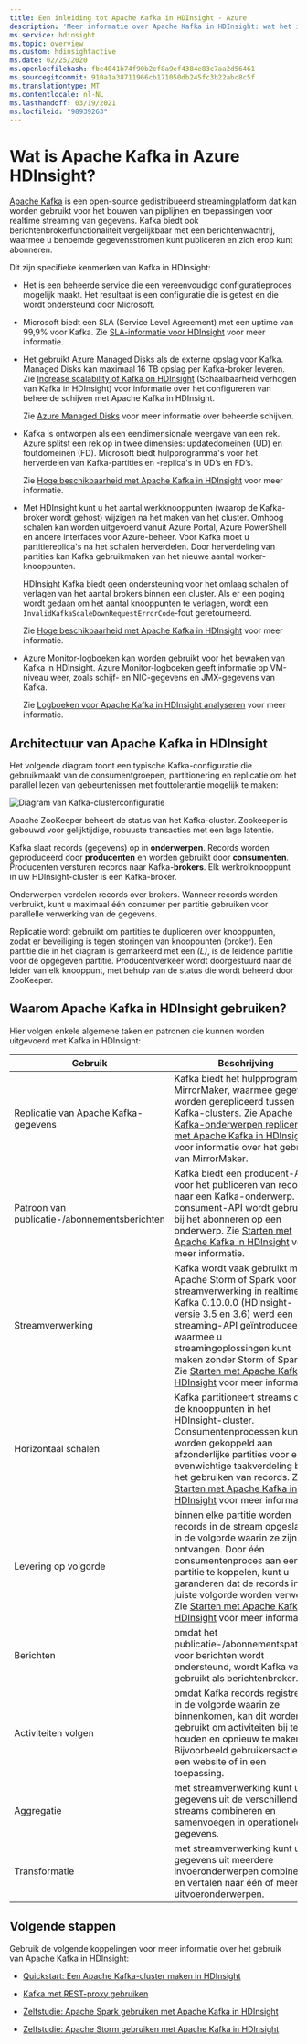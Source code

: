 ```yaml
---
title: Een inleiding tot Apache Kafka in HDInsight - Azure
description: 'Meer informatie over Apache Kafka in HDInsight: wat het is, wat het doet en waar u voorbeelden en gegevens kunt vinden om aan de slag te gaan.'
ms.service: hdinsight
ms.topic: overview
ms.custom: hdinsightactive
ms.date: 02/25/2020
ms.openlocfilehash: fbe4041b74f90b2ef8a9ef4384e83c7aa2d56461
ms.sourcegitcommit: 910a1a38711966cb171050db245fc3b22abc8c5f
ms.translationtype: MT
ms.contentlocale: nl-NL
ms.lasthandoff: 03/19/2021
ms.locfileid: "98939263"
---
```

# <a name="what-is-apache-kafka-in-azure-hdinsight"></a>Wat is Apache Kafka in Azure HDInsight?

[Apache Kafka](https://kafka.apache.org) is een open-source gedistribueerd streamingplatform dat kan worden gebruikt voor het bouwen van pijplijnen en toepassingen voor realtime streaming van gegevens. Kafka biedt ook berichtenbrokerfunctionaliteit vergelijkbaar met een berichtenwachtrij, waarmee u benoemde gegevensstromen kunt publiceren en zich erop kunt abonneren.

Dit zijn specifieke kenmerken van Kafka in HDInsight:

* Het is een beheerde service die een vereenvoudigd configuratieproces mogelijk maakt. Het resultaat is een configuratie die is getest en die wordt ondersteund door Microsoft.

* Microsoft biedt een SLA (Service Level Agreement) met een uptime van 99,9% voor Kafka. Zie [SLA-informatie voor HDInsight](https://azure.microsoft.com/support/legal/sla/hdinsight/v1_0/) voor meer informatie.

* Het gebruikt Azure Managed Disks als de externe opslag voor Kafka. Managed Disks kan maximaal 16 TB opslag per Kafka-broker leveren. Zie [Increase scalability of Kafka on HDInsight](apache-kafka-scalability.md) (Schaalbaarheid verhogen van Kafka in HDInsight) voor informatie over het configureren van beheerde schijven met Apache Kafka in HDInsight.

    Zie [Azure Managed Disks](../../virtual-machines/managed-disks-overview.md) voor meer informatie over beheerde schijven.

* Kafka is ontworpen als een eendimensionale weergave van een rek. Azure splitst een rek op in twee dimensies: updatedomeinen (UD) en foutdomeinen (FD). Microsoft biedt hulpprogramma's voor het herverdelen van Kafka-partities en -replica's in UD’s en FD’s.

    Zie [Hoge beschikbaarheid met Apache Kafka in HDInsight](apache-kafka-high-availability.md) voor meer informatie.

* Met HDInsight kunt u het aantal werkknooppunten (waarop de Kafka-broker wordt gehost) wijzigen na het maken van het cluster. Omhoog schalen kan worden uitgevoerd vanuit Azure Portal, Azure PowerShell en andere interfaces voor Azure-beheer. Voor Kafka moet u partitiereplica's na het schalen herverdelen. Door herverdeling van partities kan Kafka gebruikmaken van het nieuwe aantal worker-knooppunten.

   HDInsight Kafka biedt geen ondersteuning voor het omlaag schalen of verlagen van het aantal brokers binnen een cluster. Als er een poging wordt gedaan om het aantal knooppunten te verlagen, wordt een `InvalidKafkaScaleDownRequestErrorCode`-fout geretourneerd.

    Zie [Hoge beschikbaarheid met Apache Kafka in HDInsight](apache-kafka-high-availability.md) voor meer informatie.

* Azure Monitor-logboeken kan worden gebruikt voor het bewaken van Kafka in HDInsight. Azure Monitor-logboeken geeft informatie op VM-niveau weer, zoals schijf- en NIC-gegevens en JMX-gegevens van Kafka.

    Zie [Logboeken voor Apache Kafka in HDInsight analyseren](apache-kafka-log-analytics-operations-management.md) voor meer informatie.

## <a name="apache-kafka-on-hdinsight-architecture"></a>Architectuur van Apache Kafka in HDInsight

Het volgende diagram toont een typische Kafka-configuratie die gebruikmaakt van de consumentgroepen, partitionering en replicatie om het parallel lezen van gebeurtenissen met fouttolerantie mogelijk te maken:

![Diagram van Kafka-clusterconfiguratie](./media/apache-kafka-introduction/kafka-cluster-diagram.png)

Apache ZooKeeper beheert de status van het Kafka-cluster. Zookeeper is gebouwd voor gelijktijdige, robuuste transacties met een lage latentie.

Kafka slaat records (gegevens) op in **onderwerpen**. Records worden geproduceerd door **producenten** en worden gebruikt door **consumenten**. Producenten versturen records naar Kafka-**brokers**. Elk werkrolknooppunt in uw HDInsight-cluster is een Kafka-broker.

Onderwerpen verdelen records over brokers. Wanneer records worden verbruikt, kunt u maximaal één consumer per partitie gebruiken voor parallelle verwerking van de gegevens.

Replicatie wordt gebruikt om partities te dupliceren over knooppunten, zodat er beveiliging is tegen storingen van knooppunten (broker). Een partitie die in het diagram is gemarkeerd met een *(L)*, is de leidende partitie voor de opgegeven partitie. Producentverkeer wordt doorgestuurd naar de leider van elk knooppunt, met behulp van de status die wordt beheerd door ZooKeeper.

## <a name="why-use-apache-kafka-on-hdinsight"></a>Waarom Apache Kafka in HDInsight gebruiken?

Hier volgen enkele algemene taken en patronen die kunnen worden uitgevoerd met Kafka in HDInsight:

|Gebruik |Beschrijving |
|---|---|
|Replicatie van Apache Kafka-gegevens|Kafka biedt het hulpprogramma MirrorMaker, waarmee gegevens worden gerepliceerd tussen Kafka-clusters. Zie [Apache Kafka-onderwerpen repliceren met Apache Kafka in HDInsight](apache-kafka-mirroring.md) voor informatie over het gebruik van MirrorMaker.|
|Patroon van publicatie-/abonnementsberichten|Kafka biedt een producent-API voor het publiceren van records naar een Kafka-onderwerp. De consument-API wordt gebruikt bij het abonneren op een onderwerp. Zie [Starten met Apache Kafka in HDInsight](apache-kafka-get-started.md) voor meer informatie.|
|Streamverwerking|Kafka wordt vaak gebruikt met Apache Storm of Spark voor streamverwerking in realtime. In Kafka 0.10.0.0 (HDInsight-versie 3.5 en 3.6) werd een streaming-API geïntroduceerd waarmee u streamingoplossingen kunt maken zonder Storm of Spark. Zie [Starten met Apache Kafka in HDInsight](apache-kafka-get-started.md) voor meer informatie.|
|Horizontaal schalen|Kafka partitioneert streams op de knooppunten in het HDInsight-cluster. Consumentenprocessen kunnen worden gekoppeld aan afzonderlijke partities voor een evenwichtige taakverdeling bij het gebruiken van records. Zie [Starten met Apache Kafka in HDInsight](apache-kafka-get-started.md) voor meer informatie.|
|Levering op volgorde|binnen elke partitie worden records in de stream opgeslagen in de volgorde waarin ze zijn ontvangen. Door één consumentenproces aan een partitie te koppelen, kunt u garanderen dat de records in de juiste volgorde worden verwerkt. Zie [Starten met Apache Kafka in HDInsight](apache-kafka-get-started.md) voor meer informatie.|
|Berichten|omdat het publicatie-/abonnementspatroon voor berichten wordt ondersteund, wordt Kafka vaak gebruikt als berichtenbroker.|
|Activiteiten volgen|omdat Kafka records registreert in de volgorde waarin ze binnenkomen, kan dit worden gebruikt om activiteiten bij te houden en opnieuw te maken. Bijvoorbeeld gebruikersacties op een website of in een toepassing.|
|Aggregatie|met streamverwerking kunt u de gegevens uit de verschillende streams combineren en samenvoegen in operationele gegevens.|
|Transformatie|met streamverwerking kunt u de gegevens uit meerdere invoeronderwerpen combineren en vertalen naar één of meer uitvoeronderwerpen.|

## <a name="next-steps"></a>Volgende stappen

Gebruik de volgende koppelingen voor meer informatie over het gebruik van Apache Kafka in HDInsight:

* [Quickstart: Een Apache Kafka-cluster maken in HDInsight](apache-kafka-get-started.md)

* [Kafka met REST-proxy gebruiken](rest-proxy.md)

* [Zelfstudie: Apache Spark gebruiken met Apache Kafka in HDInsight](../hdinsight-apache-spark-with-kafka.md)

* [Zelfstudie: Apache Storm gebruiken met Apache Kafka in HDInsight](../hdinsight-apache-storm-with-kafka.md)

